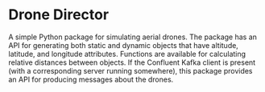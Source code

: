 # Drone Director
A simple Python package for simulating aerial drones. The package has an API
for generating both static and dynamic objects that have altitude, latitude,
and longitude attributes. Functions are available for calculating relative
distances between objects. If the Confluent Kafka client is present (with
a corresponding server running somewhere), this package provides an API
for producing messages about the drones.
